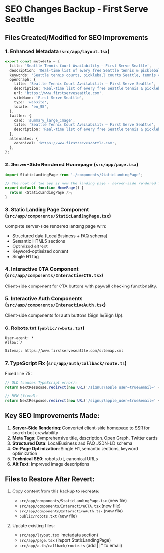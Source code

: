 # SEO Changes Backup - First Serve Seattle

## Files Created/Modified for SEO Improvements

### 1. Enhanced Metadata (`src/app/layout.tsx`)
```typescript
export const metadata = {
  title: 'Seattle Tennis Court Availability – First Serve Seattle',
  description: 'Real-time list of every free Seattle tennis & pickleball court, updated daily by 5 AM. Try 3 free checks.',
  keywords: 'Seattle tennis courts, pickleball courts Seattle, tennis court availability, open courts Seattle, walk-up tennis, Seattle recreation',
  openGraph: {
    title: 'Seattle Tennis Court Availability – First Serve Seattle',
    description: 'Real-time list of every free Seattle tennis & pickleball court, updated daily by 5 AM. Try 3 free checks.',
    url: 'https://www.firstserveseattle.com',
    siteName: 'First Serve Seattle',
    type: 'website',
    locale: 'en_US',
  },
  twitter: {
    card: 'summary_large_image',
    title: 'Seattle Tennis Court Availability – First Serve Seattle',
    description: 'Real-time list of every free Seattle tennis & pickleball court, updated daily by 5 AM. Try 3 free checks.',
  },
  alternates: {
    canonical: 'https://www.firstserveseattle.com',
  },
};
```

### 2. Server-Side Rendered Homepage (`src/app/page.tsx`)
```typescript
import StaticLandingPage from './components/StaticLandingPage';

// The root of the app is now the landing page - server-side rendered for SEO
export default function HomePage() {
  return <StaticLandingPage />;
}
```

### 3. Static Landing Page Component (`src/app/components/StaticLandingPage.tsx`)
Complete server-side rendered landing page with:
- Structured data (LocalBusiness + FAQ schema)
- Semantic HTML5 sections
- Optimized alt text
- Keyword-optimized content
- Single H1 tag

### 4. Interactive CTA Component (`src/app/components/InteractiveCTA.tsx`)
Client-side component for CTA buttons with paywall checking functionality.

### 5. Interactive Auth Components (`src/app/components/InteractiveAuth.tsx`)
Client-side components for auth buttons (Sign In/Sign Up).

### 6. Robots.txt (`public/robots.txt`)
```
User-agent: *
Allow: /

Sitemap: https://www.firstserveseattle.com/sitemap.xml
```

### 7. TypeScript Fix (`src/app/auth/callback/route.ts`)
Fixed line 75:
```typescript
// OLD (causes TypeScript error):
return NextResponse.redirect(new URL('/signup?apple_user=true&email=' + encodeURIComponent(data.user.email), requestUrl.origin))

// NEW (fixed):
return NextResponse.redirect(new URL('/signup?apple_user=true&email=' + encodeURIComponent(data.user.email || ''), requestUrl.origin))
```

## Key SEO Improvements Made:

1. **Server-Side Rendering**: Converted client-side homepage to SSR for search bot crawlability
2. **Meta Tags**: Comprehensive title, description, Open Graph, Twitter cards
3. **Structured Data**: LocalBusiness and FAQ JSON-LD schema
4. **On-Page Optimization**: Single H1, semantic sections, keyword optimization
5. **Technical SEO**: robots.txt, canonical URLs
6. **Alt Text**: Improved image descriptions

## Files to Restore After Revert:

1. Copy content from this backup to recreate:
   - `src/app/components/StaticLandingPage.tsx` (new file)
   - `src/app/components/InteractiveCTA.tsx` (new file) 
   - `src/app/components/InteractiveAuth.tsx` (new file)
   - `public/robots.txt` (new file)

2. Update existing files:
   - `src/app/layout.tsx` (metadata section)
   - `src/app/page.tsx` (import StaticLandingPage)
   - `src/app/auth/callback/route.ts` (add || '' to email)